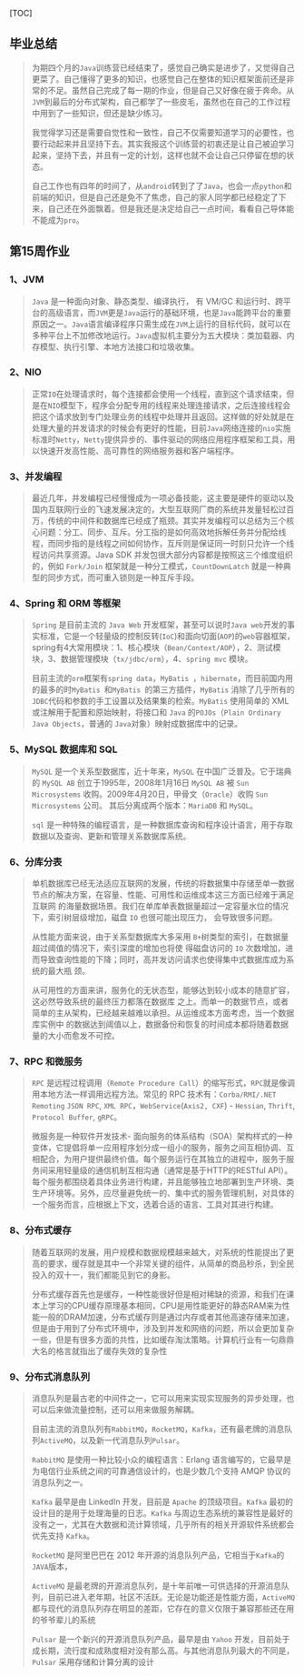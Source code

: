 [TOC]

## 毕业总结

> ​        为期四个月的`Java`训练营已经结束了，感觉自己确实是进步了，又觉得自己更菜了。自己懂得了更多的知识，也感觉自己在整体的知识框架面前还是非常的不足。虽然自己完成了每一期的作业，但是自己又好像在疲于奔命。从`JVM`到最后的分布式架构，自己都学了一些皮毛，虽然也在自己的工作过程中用到了一些知识，但还是缺少练习。
>
> ​        我觉得学习还是需要自觉性和一致性，自己不仅需要知道学习的必要性，也要行动起来并且坚持下去。其实我报这个训练营的初衷还是让自己被迫学习起来，坚持下去，并且有一定的计划，这样也就不会让自己只停留在想的状态。
>
> ​        自己工作也有四年的时间了，从`android`转到了了`Java`，也会一点`python`和前端的知识，但是自己还是免不了焦虑，自己的家人同学都已经稳定了下来，自己还在外面飘着。但是我还是决定给自己一点时间，看看自己导体能不能成为`pro`。

## 第15周作业

### 1、JVM

> `Java` 是一种面向对象、静态类型、编译执行， 有 VM/GC 和运行时、跨平台的高级语言，而`JVM`更是`Java`运行的基础环境，也是`Java`能跨平台的重要原因之一。`Java`语言编译程序只需生成在`JVM`上运行的目标代码，就可以在多种平台上不加修改地运行。`Java`虚拟机主要分为五大模块：类加载器、内存模型、执行引擎、本地方法接口和垃圾收集。



### 2、NIO

> 正常`IO`在处理请求时，每个连接都会使用一个线程，直到这个请求结束，但是在`NIO`模型下，程序会分配专用的线程来处理连接请求，之后连接线程会把这个请求放到专门处理业务的线程中处理并且返回。这样做的好处就是在处理大量的并发请求的时候会有更好的性能，目前`Java`网络连接的`nio`实施标准时`Netty`，`Netty`提供异步的、事件驱动的网络应用程序框架和工具，用以快速开发高性能、高可靠性的网络服务器和客户端程序。



### 3、并发编程

> 最近几年，并发编程已经慢慢成为一项必备技能，这主要是硬件的驱动以及国内互联网行业的飞速发展决定的，大型互联网厂商的系统并发量轻松过百万，传统的中间件和数据库已经成了瓶颈。其实并发编程可以总结为三个核心问题：分工、同步、互斥。分工指的是如何高效地拆解任务并分配给线程，而同步指的是线程之间如何协作，互斥则是保证同一时刻只允许一个线程访问共享资源。Java SDK 并发包很大部分内容都是按照这三个维度组织的，例如 `Fork/Join` 框架就是一种分工模式，`CountDownLatch` 就是一种典型的同步方式，而可重入锁则是一种互斥手段。



### 4、Spring 和 ORM 等框架

> `Spring` 是目前主流的 `Java Web` 开发框架，甚至可以说时`Java web`开发的事实标准，它是一个轻量级的控制反转(`IoC`)和面向切面(`AOP`)的`web`容器框架，spring有4大常用模块：1、核心模块（`Bean/Context/AOP`），2、测试模块，3、数据管理模块（`tx/jdbc/orm`），4、`spring mvc` 模块。
>
> 目前主流的`orm`框架有`spring data`，`MyBatis `，`hibernate`，而目前国内用的最多的时`MyBatis `和`MyBatis `的第三方插件，`MyBatis` 消除了几乎所有的`JDBC`代码和参数的手工设置以及结果集的检索。`MyBatis` 使用简单的 XML或注解用于配置和原始映射，将接口和 `Java` 的`POJOs`（`Plain Ordinary Java Objects`，普通的 `Java`对象）映射成数据库中的记录。



### 5、MySQL 数据库和 SQL

> `MySQL` 是一个关系型数据库，近十年来，`MySQL` 在中国广泛普及。它于瑞典的 `MySQL AB` 创立于1995年，2008年1月16日 `MySQL AB` 被 `Sun Microsystems` 收购。2009年4月20日，甲骨文（`Oracle`）收购 `Sun Microsystems` 公司。 其后分离成两个版本：`MariaDB` 和 `MySQL`。
>
> `sql` 是一种特殊的编程语言，是一种数据库查询和程序设计语言，用于存取数据以及查询、更新和管理关系数据库系统。



### 6、分库分表

> 单机数据库已经无法适应互联网的发展，传统的将数据集中存储至单一数据节点的解决方案，在容量、性能、可用性和运维成本这三方面已经难于满足互联网 的海量数据场景。我们在单库单表数据量超过一定容量水位的情况下，索引树层级增加，磁盘 `IO` 也很可能出现压力， 会导致很多问题。
>
> 从性能方面来说，由于关系型数据库大多采用 `B+`树类型的索引，在数据量超过阈值的情况下，索引深度的增加也将使 得磁盘访问的 `IO` 次数增加，进而导致查询性能的下降；同时，高并发访问请求也使得集中式数据库成为系统的最大瓶 颈。 
>
> 从可用性的方面来讲，服务化的无状态型，能够达到较小成本的随意扩容，这必然导致系统的最终压力都落在数据库 之上。而单一的数据节点，或者简单的主从架构，已经越来越难以承担。从运维成本方面考虑，当一个数据库实例中 的数据达到阈值以上，数据备份和恢复的时间成本都将随着数据量的大小而愈发不可控。



### 7、RPC 和微服务

> `RPC` 是远程过程调用（`Remote Procedure Call`）的缩写形式，`RPC`就是像调用本地方法一样调用远程方法。常见的 RPC 技术有：`Corba/RMI/.NET Remoting` `JSON RPC`, `XML RPC`，`WebService`(`Axis2, CXF`) - `Hessian`, `Thrift`, `Protocol Buffer`, `gRPC`。
>
> 微服务是一种软件开发技术- 面向服务的体系结构（SOA）架构样式的一种变体，它提倡将单一应用程序划分成一组小的服务，服务之间互相协调、互相配合，为用户提供最终价值。每个服务运行在其独立的进程中，服务于服务间采用轻量级的通信机制互相沟通（通常是基于HTTP的RESTful API）。每个服务都围绕着具体业务进行构建，并且能够独立地部署到生产环境、类生产环境等。另外，应尽量避免统一的、集中式的服务管理机制，对具体的一个服务而言，应根据上下文，选着合适的语言、工具对其进行构建。



### 8、分布式缓存

> 随着互联网的发展，用户规模和数据规模越来越大，对系统的性能提出了更高的要求，缓存就是其中一个非常关键的组件，从简单的商品秒杀，到全民投入的双十一，我们都能见到它的身影。
>
> 分布式缓存首先也是缓存，一种性能很好但是相对稀缺的资源，和我们在课本上学习的CPU缓存原理基本相同，CPU是用性能更好的静态RAM来为性能一般的DRAM加速，分布式缓存则是通过内存或者其他高速存储来加速，但是由于用到了分布式环境中，涉及到并发和网络的问题，所以会更加复杂一些，但是有很多方面的共性，比如缓存淘汰策略。计算机行业有一句鼎鼎大名的格言就指出了缓存失效的复杂性



### 9、分布式消息队列

> 消息队列是最古老的中间件之一，它可以用来实现实现服务的异步处理，也可以后来做流量控制，还可以用来做服务解耦。
>
> 
>
> 目前主流的消息队列有`RabbitMQ`，`RocketMQ`，`Kafka`，还有最老牌的消息队列`ActiveMQ`，以及新一代消息队列`Pulsar`。
>
> `RabbitMQ` 是使用一种比较小众的编程语言：Erlang 语言编写的，它最早是为电信行业系统之间的可靠通信设计的，也是少数几个支持 AMQP 协议的消息队列之一。
>
> `Kafka` 最早是由 LinkedIn 开发，目前是 `Apache` 的顶级项目。`Kafka` 最初的设计目的是用于处理海量的日志。`Kafka` 与周边生态系统的兼容性是最好的没有之一，尤其在大数据和流计算领域，几乎所有的相关开源软件系统都会优先支持 `Kafka`。
>
> `RocketMQ` 是阿里巴巴在 2012 年开源的消息队列产品，它相当于`Kafka`的`JAVA`版本，
>
> `ActiveMQ` 是最老牌的开源消息队列，是十年前唯一可供选择的开源消息队列，目前已进入老年期，社区不活跃。无论是功能还是性能方面，`ActiveMQ` 都与现代的消息队列存在明显的差距，它存在的意义仅限于兼容那些还在用的爷爷辈儿的系统
>
> `Pulsar` 是一个新兴的开源消息队列产品，最早是由 `Yahoo` 开发，目前处于成长期，流行度和成熟度相对没有那么高。与其他消息队列最大的不同是，`Pulsar` 采用存储和计算分离的设计







